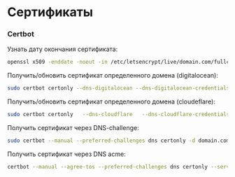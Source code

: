 # Сертификаты

### Certbot

Узнать дату окончания сертификата:

```bash
openssl x509 -enddate -noout -in /etc/letsencrypt/live/domain.com/fullchain.pem
```

Получить/обновить сертификат определенного домена (digitalocean):

```bash
sudo certbot certonly --dns-digitalocean --dns-digitalocean-credentials ./digitalocean.ini --dns-digitalocean-propagation-seconds 180 -d domain.com -d '*.domain.com';
```

Получить/обновить сертификат определенного домена (cloudeflare):

```bash
sudo certbot certonly   --dns-cloudflare   --dns-cloudflare-credentials /cloudflare.ini   --dns-cloudflare-propagation-seconds 180 -d domain.com -d *.domain.com
```

Получить сертификат через DNS-challenge:

```bash
sudo certbot --manual --preferred-challenges dns certonly -d domain.com -d '*.domain.com'
```

Получить сертификат через DNS acme:

```bash
certbot --manual --agree-tos --preferred-challenges dns certonly --server https://acme-v02.api.letsencrypt.org/directory -d *.domain.com -d domain.com
```
